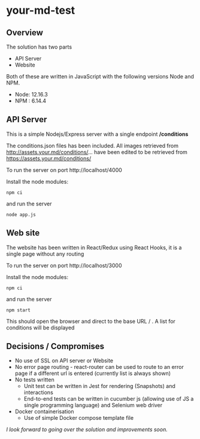 # your-md-test

## Overview
The solution has two parts
* API Server
* Website

Both of these are written in JavaScript with the following versions Node and NPM.
* Node: 12.16.3
* NPM : 6.14.4

## API Server
This is a simple Nodejs/Express server with a single endpoint **/conditions**

The conditions.json files has been included. All images retrieved from http://assets.your.md/conditions/... have been edited to be retrieved from https://assets.your.md/conditions/
 
To run the server on port http://localhost/4000
 
Install the node modules:
```
npm ci
```
and run the server
``` 
node app.js
``` 
## Web site
The website has been written in React/Redux using React Hooks, it is a single page without any routing
 
To run the server on port http://localhost/3000 
 
Install the node modules:
``` 
npm ci
``` 
and run the server
``` 
npm start
```
This should open the browser and direct to the base URL / . A list for conditions will be displayed 

## Decisions / Compromises

* No use of SSL on API server or Website
* No error page routing - react-router can be used to route to an error page if a different url is entered (currently list is always shown)
* No tests written
  * Unit test can be written in Jest for rendering (Snapshots) and interactions
  * End-to-end tests can be written in cucumber js (allowing use of JS a single programming language) and Selenium web driver
* Docker containerisation
  * Use of simple Docker compose template file

*I look forward to going over the solution and improvements soon.*

